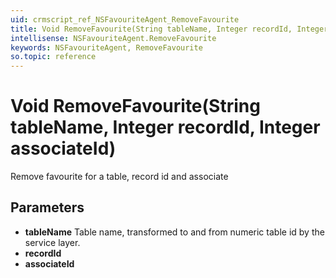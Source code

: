 ```yaml
---
uid: crmscript_ref_NSFavouriteAgent_RemoveFavourite
title: Void RemoveFavourite(String tableName, Integer recordId, Integer associateId)
intellisense: NSFavouriteAgent.RemoveFavourite
keywords: NSFavouriteAgent, RemoveFavourite
so.topic: reference
---
```


# Void RemoveFavourite(String tableName, Integer recordId, Integer associateId)

Remove favourite for a table, record id and associate

## Parameters

* **tableName** Table name, transformed to and from numeric table id by the service layer.
* **recordId** 
* **associateId** 

